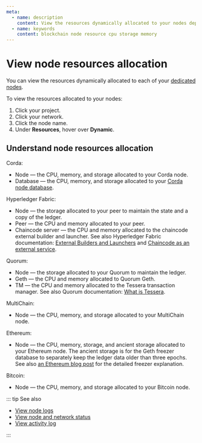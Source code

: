 ```yaml
---
meta:
  - name: description
    content: View the resources dynamically allocated to your nodes deployed with the Chainstack managed blockchain services.
  - name: keywords
    content: blockchain node resource cpu storage memory
---
```


# View node resources allocation

You can view the resources dynamically allocated to each of your [dedicated nodes](/glossary/dedicated-node).

To view the resources allocated to your nodes:

1. Click your project.
1. Click your network.
1. Click the node name.
1. Under **Resources**, hover over **Dynamic**.

## Understand node resources allocation

Corda:

* Node — the CPU, memory, and storage allocated to your Corda node.
* Database — the CPU, memory, and storage allocated to your [Corda node database](https://docs.corda.net/docs/corda-os/4.4/node-database.html).

Hyperledger Fabric:

* Node — the storage allocated to your peer to maintain the state and a copy of the ledger.
* Peer — the CPU and memory allocated to your peer.
* Chaincode server — the CPU and memory allocated to the chaincode external builder and launcher. See also Hyperledger Fabric documentation: [External Builders and Launchers](https://hyperledger-fabric.readthedocs.io/en/release-2.0/cc_launcher.html) and [Chaincode as an external service](https://hyperledger-fabric.readthedocs.io/en/release-2.0/cc_service.html).

Quorum:

* Node — the storage allocated to your Quorum to maintain the ledger.
* Geth — the CPU and memory allocated to Quorum Geth.
* TM — the CPU and memory allocated to the Tessera transaction manager. See also Quorum documentation: [What is Tessera](https://docs.goquorum.com/en/latest/Privacy/Tessera/Tessera/).

MultiChain:

* Node — the CPU, memory, and storage allocated to your MultiChain node.

Ethereum:

* Node — the CPU, memory, storage, and ancient storage allocated to your Ethereum node. The ancient storage is for the Geth freezer database to separately keep the ledger data older than three epochs. See also [an Ethereum blog post](https://blog.ethereum.org/2019/07/10/geth-v1-9-0/) for the detailed freezer explanation.

Bitcoin:

* Node — the CPU, memory, and storage allocated to your Bitcoin node.

::: tip See also

* [View node logs](/platform/view-node-logs)
* [View node and network status](/platform/view-node-and-network-status)
* [View activity log](/platform/view-activity-log)

:::
